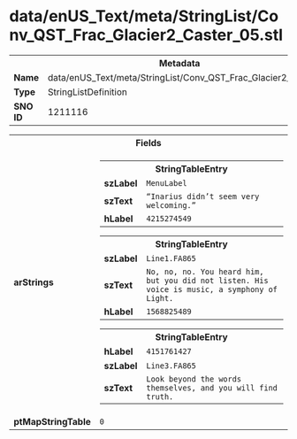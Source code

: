 <h1>data/enUS_Text/meta/StringList/Conv_QST_Frac_Glacier2_Caster_05.stl</h1><table><tr><th colspan="100%">Metadata</th></tr><tr><td><b>Name</b></td><td>data/enUS_Text/meta/StringList/Conv_QST_Frac_Glacier2_Caster_05.stl</td></tr><tr><td><b>Type</b></td><td>StringListDefinition</td></tr><tr><td><b>SNO ID</b></td><td>1211116</td></tr></table>

<table><tr><th colspan="100%">Fields</th></tr><tr><td><b>arStrings</b></td><td><table><tr><th colspan="100%">StringTableEntry</th></tr><tr><td><b>szLabel</b></td><td><code>MenuLabel</code></td></tr><tr><td><b>szText</b></td><td><code>“Inarius didn’t seem very welcoming.”</code></td></tr><tr><td><b>hLabel</b></td><td><code>4215274549</code></td></tr></table>


<table><tr><th colspan="100%">StringTableEntry</th></tr><tr><td><b>szLabel</b></td><td><code>Line1.FA865</code></td></tr><tr><td><b>szText</b></td><td><code>No, no, no. You heard him, but you did not listen. His voice is music, a symphony of Light.</code></td></tr><tr><td><b>hLabel</b></td><td><code>1568825489</code></td></tr></table>


<table><tr><th colspan="100%">StringTableEntry</th></tr><tr><td><b>hLabel</b></td><td><code>4151761427</code></td></tr><tr><td><b>szLabel</b></td><td><code>Line3.FA865</code></td></tr><tr><td><b>szText</b></td><td><code>Look beyond the words themselves, and you will find truth.</code></td></tr></table>


</td></tr><tr><td><b>ptMapStringTable</b></td><td><code>0</code></td></tr></table>

